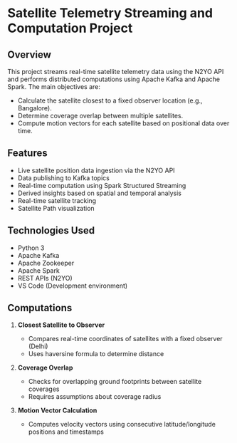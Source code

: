 # Satellite Telemetry Streaming and Computation Project

## Overview

This project streams real-time satellite telemetry data using the N2YO API and performs distributed computations using Apache Kafka and Apache Spark. The main objectives are:

- Calculate the satellite closest to a fixed observer location (e.g., Bangalore).
- Determine coverage overlap between multiple satellites.
- Compute motion vectors for each satellite based on positional data over time.

## Features

- Live satellite position data ingestion via the N2YO API
- Data publishing to Kafka topics
- Real-time computation using Spark Structured Streaming
- Derived insights based on spatial and temporal analysis
- Real-time satellite tracking
- Satellite Path visualization

## Technologies Used

- Python 3
- Apache Kafka
- Apache Zookeeper
- Apache Spark
- REST APIs (N2YO)
- VS Code (Development environment)

## Computations

1. **Closest Satellite to Observer**
   - Compares real-time coordinates of satellites with a fixed observer (Delhi)
   - Uses haversine formula to determine distance

2. **Coverage Overlap**
   - Checks for overlapping ground footprints between satellite coverages
   - Requires assumptions about coverage radius

3. **Motion Vector Calculation**
   - Computes velocity vectors using consecutive latitude/longitude positions and timestamps

